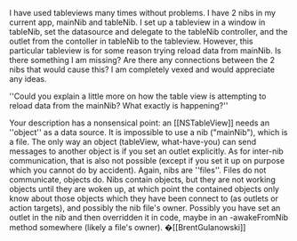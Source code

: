 I have used tableviews many times without problems. I have 2 nibs in my current app, mainNib and tableNib. I set up a tableview in a window in tableNib, set the datasource and delegate to the tableNib controller, and the outlet from the contoller in tableNib to the tableview. However, this particular tableview is for some reason trying reload data from mainNib. Is there something I am missing? Are there any connections between the 2 nibs that would cause this? I am completely vexed and would appreciate any ideas.

''Could you explain a little more on how the table view is attempting to reload data from the mainNib? What exactly is happening?''

Your description has a nonsensical point: an [[NSTableView]] needs an ''object'' as a data source. It is impossible to use a nib ("mainNib"), which is a file. The only way an object (tableView, what-have-you) can send messages to another object is if you set an outlet explicitly. As for inter-nib communication, that is also not possible (except if you set it up on purpose which you cannot do by accident). Again, nibs are ''files''. Files do not communicate, objects do. Nibs contain objects, but they are not working objects until they are woken up, at which point the contained objects only know about those objects which they have been connect to (as outlets or action targets), and possibly the nib file's owner. Possibly you have set an outlet in the nib and then overridden it in code, maybe in an -awakeFromNib method somewhere (likely a file's owner). �[[BrentGulanowski]]